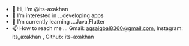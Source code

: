 - 👋 Hi, I’m @its-axakhan
- 👀 I’m interested in ...developing apps
- 🌱 I’m currently learning ...Java,Flutter
- 📫 How to reach me ... Gmail: aqsaiqbal8360@gmail.com, 
Instagram: its_axakhan , 
Github: its-axakhan

<!---
its-axakhan/its-axakhan is a ✨ special ✨ repository because its `README.md` (this file) appears on your GitHub profile.
You can click the Preview link to take a look at your changes.
--->
